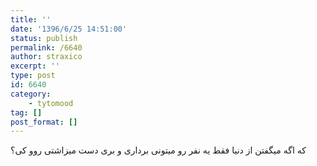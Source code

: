 ```yaml
---
title: ''
date: '1396/6/25 14:51:00'
status: publish
permalink: /6640
author: straxico
excerpt: ''
type: post
id: 6640
category:
    - tytomood
tag: []
post_format: []
---
```

که اگه میگفتن از دنیا فقط یه نفر رو میتونی برداری و بری دست میزاشتی روو کی؟